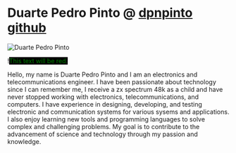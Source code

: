 # Duarte Pedro Pinto @ [dpnpinto github](https://github.com/dpnpinto/)

![Duarte Pedro Pinto](https://avatars.githubusercontent.com/u/49436188?v=4) 

!<span style="color: green; background-color: black;">This text will be red.</span>

Hello, my name is Duarte Pedro Pinto and I am an electronics and telecommunications engineer. I have been passionate about technology since I can remember me, I receive a zx spectrum 48k as a child and have never stopped working with electronics, telecommunications, and computers.
I have experience in designing, developing, and testing electronic and communication systems for various sysems and applications. I also enjoy learning new tools and programming languages to solve complex and challenging problems.
My goal is to contribute to the advancement of science and technology through my passion and knowledge.
